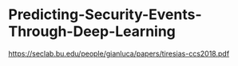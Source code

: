 # Predicting-Security-Events-Through-Deep-Learning
https://seclab.bu.edu/people/gianluca/papers/tiresias-ccs2018.pdf
